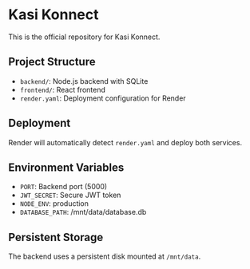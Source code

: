 
# Kasi Konnect

This is the official repository for Kasi Konnect.

## Project Structure
- `backend/`: Node.js backend with SQLite
- `frontend/`: React frontend
- `render.yaml`: Deployment configuration for Render

## Deployment
Render will automatically detect `render.yaml` and deploy both services.

## Environment Variables
- `PORT`: Backend port (5000)
- `JWT_SECRET`: Secure JWT token
- `NODE_ENV`: production
- `DATABASE_PATH`: /mnt/data/database.db

## Persistent Storage
The backend uses a persistent disk mounted at `/mnt/data`.
